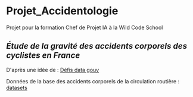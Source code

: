 # Projet_Accidentologie
Projet pour la formation Chef de Projet IA à la Wild Code School

## **_Étude de la gravité des accidents corporels des cyclistes en France_**

D'après une idée de :
[Défis data gouv](https://defis.data.gouv.fr/defis/infrastructures-cyclables)

Données de la base des accidents corporels de la circulation routière : [datasets](https://www.data.gouv.fr/fr/datasets/bases-de-donnees-annuelles-des-accidents-corporels-de-la-circulation-routiere-annees-de-2005-a-2023/)
